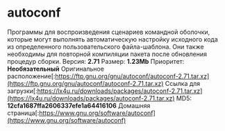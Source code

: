 # autoconf
Программы для воспроизведения сценариев командной оболочки, которые могут выполнять автоматическую настройку исходного кода из определенного пользовательского файла-шаблона. Они также необходимы для повторной компиляции пакета после обновления процедур сборки.
Версия: **2.71**
Размер: **1.23Mb**
Приоритет: **Необязательный**
Оригинальное расположение[:https://ftp.gnu.org/gnu/autoconf/autoconf-2.71.tar.xz](https://ftp.gnu.org/gnu/autoconf/autoconf-2.71.tar.xz)
Ссылка для загрузки[:https://lx4u.ru/downloads/packages/autoconf-2.71.tar.xz](https://lx4u.ru/downloads/packages/autoconf-2.71.tar.xz)
MD5: **12cfa1687ffa2606337efe1a64416106**
Домашняя страница[:https://www.gnu.org/software/autoconf](https://www.gnu.org/software/autoconf)